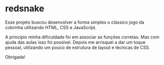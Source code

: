 # redsnake
Esse projeto buscou desenvolver a forma simples o clássico jogo da cobrinha utilizando HTML, CSS e JavaScript.

A princípio minha dificuldade foi em associar as funções corretas. Mas com ajuda das aulas isso foi possível. Depois me arrisquei a dar um toque pessoal, utilizando um pouco de estrutura de layout e técnicas de CSS.

Obrigada!
